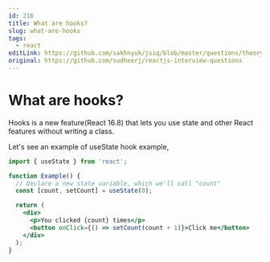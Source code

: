 ```yaml
---
id: 216
title: What are hooks?
slug: what-are-hooks
tags:
  - react
editLink: https://github.com/sakhnyuk/jsiq/blob/master/questions/theory/react/216.md
original: https://github.com/sudheerj/reactjs-interview-questions
---
```


# What are hooks?

Hooks is a new feature(React 16.8) that lets you use state and other React features without writing a class.

Let's see an example of useState hook example,

```jsx
import { useState } from 'react';

function Example() {
  // Declare a new state variable, which we'll call "count"
  const [count, setCount] = useState(0);

  return (
    <div>
      <p>You clicked {count} times</p>
      <button onClick={() => setCount(count + 1)}>Click me</button>
    </div>
  );
}
```